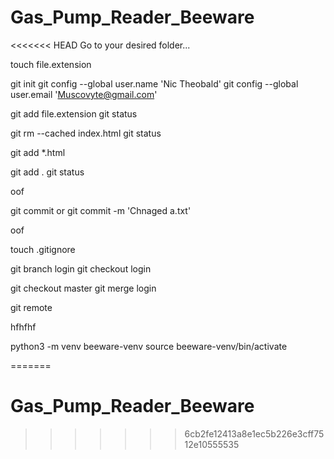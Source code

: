# Gas_Pump_Reader_Beeware
<<<<<<< HEAD
Go to your desired folder...

touch file.extension

git init
git config --global user.name 'Nic Theobald'
git config --global user.email 'Muscovyte@gmail.com'

git add file.extension
git status

git rm --cached index.html
git status

git add *.html

git add .
git status

oof

git commit
or
git commit -m 'Chnaged a.txt'

oof

touch .gitignore

git branch login
git checkout login

git checkout master
git merge login

git remote 

hfhfhf

python3 -m venv beeware-venv
source beeware-venv/bin/activate

=======
# Gas_Pump_Reader_Beeware
>>>>>>> 6cb2fe12413a8e1ec5b226e3cff7512e10555535
